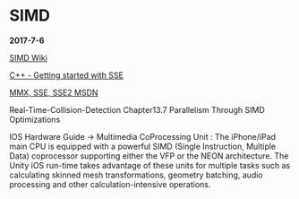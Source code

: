 # SIMD

**2017-7-6**

[SIMD Wiki][link1]

[C++ - Getting started with SSE][link2]

[MMX, SSE, SSE2 MSDN][link3]

Real-Time-Collision-Detection Chapter13.7 Parallelism Through SIMD Optimizations

IOS Hardware Guide -> Multimedia CoProcessing Unit : The iPhone/iPad main CPU is equipped with a powerful SIMD (Single Instruction, Multiple Data) coprocessor supporting either the VFP or the NEON architecture. The Unity iOS run-time takes advantage of these units for multiple tasks such as calculating skinned mesh transformations, geometry batching, audio processing and other calculation-intensive operations.

[link1]: https://en.wikipedia.org/wiki/SIMD
[link2]: https://felix.abecassis.me/2011/09/cpp-getting-started-with-sse/
[link3]: https://msdn.microsoft.com/en-us/library/y0dh78ez(v=vs.90).aspx